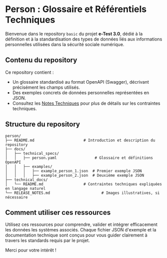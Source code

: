 # Person : Glossaire et Référentiels Techniques

Bienvenue dans le repository `basic` du projet **e-Test 3.0**, dédié à la définition et à la standardisation des types de données liés aux informations personnelles utilisées dans la sécurité sociale numérique.

## Contenu du repository

Ce repository contient :

- Un glossaire standardisé au format OpenAPI (Swagger), décrivant précisément les champs utilisés.
- Des exemples concrets de données personnelles représentées en JSON.
- Consultez les [Notes Techniques](docs/technical_docs/README.md) pour plus de détails sur les contraintes techniques.


## Structure du repository

```
person/
├── README.md                      # Introduction et description du repository
├── docs/
│   ├── technical_specs/
│   │   ├── person.yaml                 # Glossaire et définitions OpenAPI
│   │   ├── examples/
│   │   │   ├── example_person_1.json  # Premier exemple JSON
│   │   │   ├── example_person_2.json  # Deuxième exemple JSON
├── technical_docs/
│   └── README.md                  # Contraintes techniques expliquées en langage naturel
└── RELEASE_NOTES.md                       # Images illustratives, si nécessaire
```

## Comment utiliser ces ressources

Utilisez ces ressources pour comprendre, valider et intégrer efficacement les données les systèmes associés. Chaque fichier JSON d'exemple et la documentation technique sont conçus pour vous guider clairement à travers les standards requis par le projet.

Merci pour votre intérêt !

